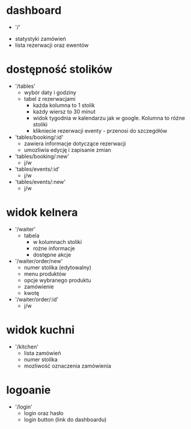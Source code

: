 # dashboard
 - '/'
  * statystyki zamówień
  * lista rezerwacji oraz ewentów

# dostępność stolików
- '/tables'
  * wybór daty i godziny
  * tabel z rezerwacjami
    - każda kolumna to 1 stolik
    - każdy wiersz to 30 minut
    - widok tygodnia w kalendarzu jak w google. Kolumna to różne stoliki
    - klikniecie rezerwacji eventy - przenosi do szczegółów
- 'tables/booking/:id'
  * zawiera informacje dotyczące rezerwacji
  * umozliwia edycję i zapisanie zmian
- 'tables/booking/:new'
  * j/w
- 'tables/events/:id'
  * j/w
- 'tables/events/:new'
  * j/w

# widok kelnera
- '/waiter'
  * tabela
    - w kolumnach stoliki
    - rożne informacje
    - dostępne akcje
- '/waiter/order/new'
  * numer stolika (edytowalny)
  * menu produktów
  * opcje wybranego produktu
  * zamówienie
  * kwotę
- '/waiter/order/:id'
  * j/w

# widok kuchni
- '/kitchen'
  * lista zamówień
  * numer stolika
  * mozliwość oznaczenia zamówienia

# logoanie
- '/login'
  * login oraz hasło
  * login button (link do dashboardu)